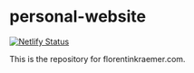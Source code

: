 # personal-website

[![Netlify Status](https://api.netlify.com/api/v1/badges/763c620c-3fd5-41c8-8105-1b5cc0a77a10/deploy-status)](https://app.netlify.com/sites/angry-hamilton-56425a/deploys)

This is the repository for florentinkraemer.com.